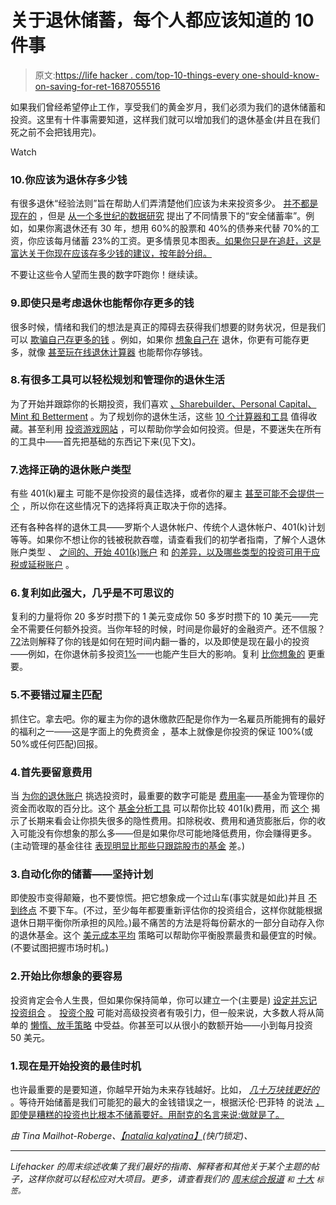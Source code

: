 # 关于退休储蓄，每个人都应该知道的 10 件事

> 原文:[https://life hacker . com/top-10-things-every one-should-know-on-saving-for-ret-1687055516](https://lifehacker.com/top-10-things-everyone-should-know-about-saving-for-ret-1687055516)

如果我们曾经希望停止工作，享受我们的黄金岁月，我们必须为我们的退休储蓄和投资。这里有十件事需要知道，这样我们就可以增加我们的退休基金(并且在我们死之前不会把钱用完)。

Watch

### 10.你应该为退休存多少钱

有很多退休“经验法则”旨在帮助人们弄清楚他们应该为未来投资多少。 [并不都是现在的](https://lifehacker.com/outdated-retirement-rules-you-should-reconsider-1611455024) ，但是 [从一个多世纪的数据研究](http://lifehacker.com/how-much-you-should-save-for-retirement-based-on-139-y-1054697169) 提出了不同情景下的“安全储蓄率”。例如，如果你离退休还有 30 年，想用 60%的股票和 40%的债券来代替 70%的工资，你应该每月储蓄 23%的工资。更多情景见本图表[。如果你只是在追赶，这是富达关于你现在应该存多少钱的建议，按年龄分组。](http://lifehacker.com/how-much-you-should-save-for-retirement-based-on-139-y-1054697169)

不要让这些令人望而生畏的数字吓跑你！继续读。

### 9.即使只是考虑退休也能帮你存更多的钱

很多时候，情绪和我们的想法是真正的障碍去获得我们想要的财务状况，但是我们可以 [欺骗自己存更多的钱](http://lifehacker.com/top-10-mind-hacks-to-help-you-save-more-money-1611060392) 。例如，如果你 [想象自己在](http://lifehacker.com/visualize-your-older-self-to-trick-yourself-into-saving-5869720) 退休，你更有可能存更多，就像 [甚至玩在线退休计算器](http://lifehacker.com/online-calculators-boost-your-chance-of-retiring-with-e-509055863) 也能帮你存够钱。

### 8.有很多工具可以轻松规划和管理你的退休生活

为了开始并跟踪你的长期投资，我们喜欢 [、Sharebuilder、Personal Capital、Mint 和 Betterment](https://lifehacker.com/the-best-tools-for-managing-your-long-term-investments-1679210675) 。为了规划你的退休生活，这些 [10 个计算器和工具](http://lifehacker.com/a-step-by-step-guide-to-painlessly-plan-and-vet-your-re-5814716) 值得收藏。甚至利用 [投资游戏网站](http://lifehacker.com/use-pretend-money-to-learn-how-to-invest-5822414) ，可以帮助你学会如何投资。但是，不要迷失在所有的工具中——首先把基础的东西记下来(见下文)。

### 7.选择正确的退休账户类型

有些 401(k)雇主 可能不是你投资的最佳选择，或者你的雇主 [甚至可能不会提供一个](http://twocents.lifehacker.com/a-basic-guide-to-retirement-plans-when-your-employer-do-1657644936) ，所以你在这些情况下的选择将真正取决于你的选择。

还有各种各样的退休工具——罗斯个人退休帐户、传统个人退休帐户、401(k)计划等等。如果你不想让你的钱被税款吞噬，请查看我们的初学者指南，了解个人退休账户类型 、 [之间的、开始 401(k)账户](https://lifehacker.com/a-beginner-s-guide-to-starting-a-401-k-1592233003) 和 [的差异，以及哪些类型的投资可用于应税或延税账户](http://lifehacker.com/put-your-investments-in-the-right-types-of-accounts-5926712) 。

### 6.复利如此强大，几乎是不可思议的

复利的力量将你 20 多岁时攒下的 1 美元变成你 50 多岁时攒下的 10 美元——完全不需要任何额外投资。当你年轻的时候，时间是你最好的金融资产。还不信服？[72](http://lifehacker.com/quickly-estimate-how-long-it-will-take-to-double-your-m-5796032)法则解释了你的钱是如何在短时间内翻一番的，以及即使是现在最小的投资——例如，在你退休前多投资[1%](http://lifehacker.com/the-1-more-savings-calculator-shows-how-just-a-little-5826770)——也能产生巨大的影响。复利 [比你想象的](http://lifehacker.com/misunderstood-money-math-why-interest-matters-more-tha-1635258906) 更重要。

### 5.不要错过雇主匹配

抓住它。拿去吧。你的雇主为你的退休缴款匹配是你作为一名雇员所能拥有的最好的福利之一——这是字面上的免费资金 ，基本上就像是你投资的保证 100%(或 50%或任何匹配)回报。

### 4.首先要留意费用

当 [为你的退休账户](https://lifehacker.com/how-to-pick-investments-for-your-retirement-account-1607484143) 挑选投资时，最重要的数字可能是 [费用率](http://lifehacker.com/the-first-number-you-should-look-for-when-choosing-a-mu-511049734)——基金为管理你的资金而收取的百分比。这个 [基金分析工具](http://twocents.lifehacker.com/use-fira-s-fund-analyzer-to-compare-401-k-fees-1593267861) 可以帮你比较 401(k)费用，而 [这个](http://lifehacker.com/feex-exposes-the-hidden-fees-that-eat-up-your-retiremen-1582397148) 揭示了长期来看会让你损失很多的隐性费用。扣除税收、费用和通货膨胀后，你的收入可能没有你想象的那么多——但是如果你尽可能地降低费用，你会赚得更多。(主动管理的基金往往 [表现明显比那些只跟踪股市的基金](http://www.wsj.com/articles/SB10001424127887324059704578471154109438438) 差。)

### 3.自动化你的储蓄——坚持计划

即使股市变得颠簸，也不要惊慌。把它想象成一个过山车(事实就是如此)并且 [不到终点](https://lifehacker.com/treat-investments-like-a-roller-coaster-dont-get-off-u-1618131036) 不要下车。(不过，至少每年都要重新评估你的投资组合，这样你就能根据退休日期平衡你所承担的风险。)最不痛苦的方法是将每份薪水的一部分自动存入你的退休基金。这个 [美元成本平均](http://twocents.lifehacker.com/the-pros-and-cons-of-using-dollar-cost-averaging-to-inv-1629865407) 策略可以帮助你平衡股票最贵和最便宜的时候。(不要试图把握市场时机。)

### 2.开始比你想象的要容易

投资肯定会令人生畏，但如果你保持简单，你可以建立一个(主要是) [设定并忘记投资组合](https://lifehacker.com/how-to-build-an-easy-beginner-set-and-forget-investm-1686878594) 。 [投资个股](http://lifehacker.com/how-can-i-get-started-investing-in-the-stock-market-1376782232) 可能对高级投资者有吸引力，但一般来说，大多数人将从简单的 [懒惰、放手策略](http://lifehacker.com/stick-to-a-lazy-low-risk-investing-strategy-to-avoid-l-1669221429) 中受益。你甚至可以从很小的数额开始——小到每月投资 50 美元。

### 1.现在是开始投资的最佳时机

也许最重要的是要知道，你越早开始为未来存钱越好。比如， [*几十万块钱更好的*](http://www.thedigeratilife.com/blog/index.php/2008/06/13/help-your-kids-get-rich-invest-early/) 。等待开始储蓄是我们可能犯的最大的金钱错误之一，根据沃伦·巴菲特 的说法 [，即使是糟糕的投资也比根本不储蓄要好。用耐克的名言来说:做就是了。](https://lifehacker.com/the-biggest-money-mistakes-we-make-according-to-warren-1525117382)

*由 Tina Mailhot-Roberge、*[*【natalia kalyatina】*](http://www.shutterstock.com/pic.mhtml?id=185036261&src=id)*(快门锁定)、*[](http://www.flickr.com/photos/97768193@N08/9609180862/)

* * *

*Lifehacker 的周末综述收集了我们最好的指南、解释者和其他关于某个主题的帖子，这样你就可以轻松应对大项目。更多，请查看我们的 [*周末综合报道*](http://lifehacker.com/tag/weekend-roundup) *<small>和</small>* [*十大*](http://lifehacker.com/tag/lifehacker-top-10) <small>*标签。*</small>*